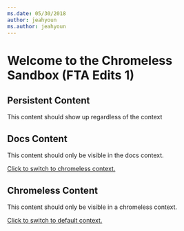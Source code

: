 ```yaml
---
ms.date: 05/30/2018
author: jeahyoun
ms.author: jeahyoun
---
```

# Welcome to the Chromeless Sandbox (FTA Edits 1)

## Persistent Content

This content should show up regardless of the context



## Docs Content

This content should only be visible in the docs context.

[Click to switch to chromeless context.](?context=chromeless-sandbox/chromeless)





## Chromeless Content

This content should only be visible in a chromeless context.

[Click to switch to default context.](?context=)

